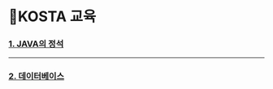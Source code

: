 # 🌱KOSTA 교육

### [1. JAVA의 정석](https://github.com/JeHa-An/KOSTA/blob/main/JAVA%EC%9D%98%20%EC%A0%95%EC%84%9D/JAVA%EC%9D%98%20%EC%A0%95%EC%84%9D.md)
***
### [2. 데이터베이스](https://github.com/JeHa-An/KOSTA/tree/main/database)
